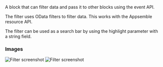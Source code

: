 A block that can filter data and pass it to other blocks using the event API.

The filter uses OData filters to filter data. This works with the Appsemble resource API.

The filter can be used as a search bar by using the highlight parameter with a string field.

### Images

![Filter screenshot](https://gitlab.com/appsemble/appsemble/-/raw/0.32.1-test.15/config/assets/filter.png)
![Filter screenshot](https://gitlab.com/appsemble/appsemble/-/raw/0.32.1-test.15/config/assets/filter-search-bar.png)
